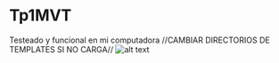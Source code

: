 # Tp1MVT

Testeado y funcional en mi computadora //CAMBIAR DIRECTORIOS DE TEMPLATES SI NO CARGA//
![alt text](https://imgur.com/a/jznGvuA)
